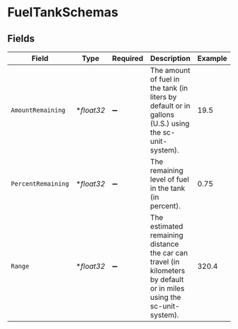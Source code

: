 # FuelTankSchemas


## Fields

| Field                                                                                                                | Type                                                                                                                 | Required                                                                                                             | Description                                                                                                          | Example                                                                                                              |
| -------------------------------------------------------------------------------------------------------------------- | -------------------------------------------------------------------------------------------------------------------- | -------------------------------------------------------------------------------------------------------------------- | -------------------------------------------------------------------------------------------------------------------- | -------------------------------------------------------------------------------------------------------------------- |
| `AmountRemaining`                                                                                                    | **float32*                                                                                                           | :heavy_minus_sign:                                                                                                   | The amount of fuel in the tank (in liters by default or in gallons (U.S.) using the sc-unit-system).                 | 19.5                                                                                                                 |
| `PercentRemaining`                                                                                                   | **float32*                                                                                                           | :heavy_minus_sign:                                                                                                   | The remaining level of fuel in the tank (in percent).                                                                | 0.75                                                                                                                 |
| `Range`                                                                                                              | **float32*                                                                                                           | :heavy_minus_sign:                                                                                                   | The estimated remaining distance the car can travel (in kilometers by default or in miles using the sc-unit-system). | 320.4                                                                                                                |